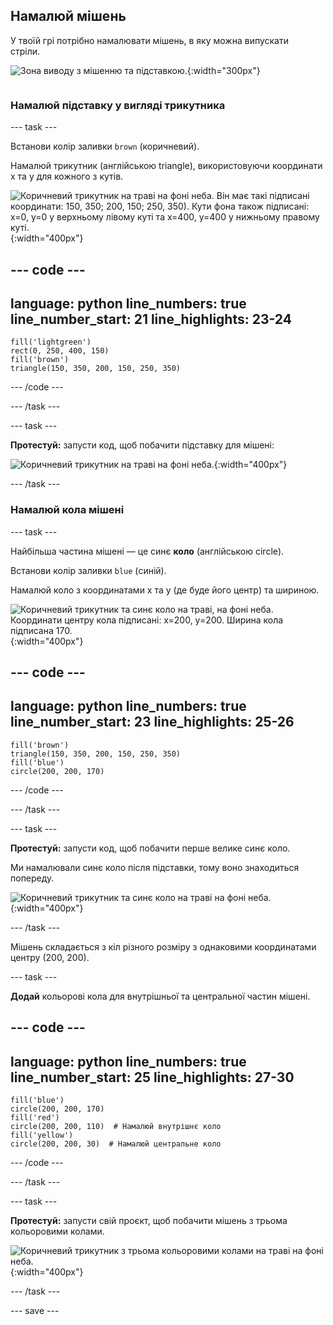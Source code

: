 ## Намалюй мішень

<div style="display: flex; flex-wrap: wrap">
<div style="flex-basis: 200px; flex-grow: 1; margin-right: 15px;">
У твоїй грі потрібно намалювати мішень, в яку можна випускати стріли.
</div>
<div>

![Зона виводу з мішенню та підставкою.](images/three-circles.png){:width="300px"}

</div>
</div>

### Намалюй підставку у вигляді трикутника

--- task ---

Встанови колір заливки `brown` (коричневий).

Намалюй трикутник (англійською triangle), використовуючи координати x та y для кожного з кутів.

![Коричневий трикутник на траві на фоні неба. Він має такі підписані координати: 150, 350; 200, 150; 250, 350). Кути фона також підписані: x=0, y=0 у верхньому лівому куті та x=400, y=400 у нижньому правому куті.](images/stand_coords.png){:width="400px"}

--- code ---
---
language: python
line_numbers: true
line_number_start: 21
line_highlights: 23-24
---
    fill('lightgreen')  
    rect(0, 250, 400, 150)  
    fill('brown') 
    triangle(150, 350, 200, 150, 250, 350)  

--- /code ---

--- /task ---

--- task ---

**Протестуй:** запусти код, щоб побачити підставку для мішені:

![Коричневий трикутник на траві на фоні неба.](images/target-stand.png){:width="400px"}

--- /task ---

### Намалюй кола мішені

--- task ---

Найбільша частина мішені — це синє **коло** (англійською circle).

Встанови колір заливки `blue` (синій).

Намалюй коло з координатами x та y (де буде його центр) та шириною.

![Коричневий трикутник та синє коло на траві, на фоні неба. Координати центру кола підписані: x=200, y=200. Ширина кола підписана 170.](images/circle-coords.png){:width="400px"}

--- code ---
---
language: python
line_numbers: true
line_number_start: 23
line_highlights: 25-26
---
    fill('brown')  
    triangle(150, 350, 200, 150, 250, 350)  
    fill('blue')  
    circle(200, 200, 170)  
  
--- /code ---

--- /task ---

--- task ---

**Протестуй:** запусти код, щоб побачити перше велике синє коло.

Ми намалювали синє коло після підставки, тому воно знаходиться попереду.

![Коричневий трикутник та синє коло на траві на фоні неба.](images/blue-circle.png){:width="400px"}

--- /task ---

Мішень складається з кіл різного розміру з однаковими координатами центру (200, 200).

--- task ---

**Додай** кольорові кола для внутрішньої та центральної частин мішені.

--- code ---
---
language: python
line_numbers: true
line_number_start: 25
line_highlights: 27-30
---

    fill('blue')  
    circle(200, 200, 170)  
    fill('red')  
    circle(200, 200, 110)  # Намалюй внутрішнє коло
    fill('yellow')       
    circle(200, 200, 30)  # Намалюй центральне коло

--- /code ---

--- /task ---

--- task ---

**Протестуй:** запусти свій проєкт, щоб побачити мішень з трьома кольоровими колами.

![Коричневий трикутник з трьома кольоровими колами на траві на фоні неба.](images/three-circles.png){:width="400px"}

--- /task ---

--- save ---
